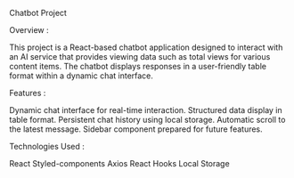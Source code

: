 Chatbot Project

Overview : 

This project is a React-based chatbot application designed to interact with an AI service that provides viewing data such as total views for various content items. The chatbot displays responses in a user-friendly table format within a dynamic chat interface.

Features : 

Dynamic chat interface for real-time interaction.
Structured data display in table format.
Persistent chat history using local storage.
Automatic scroll to the latest message.
Sidebar component prepared for future features.

Technologies Used : 

React
Styled-components
Axios
React Hooks
Local Storage

